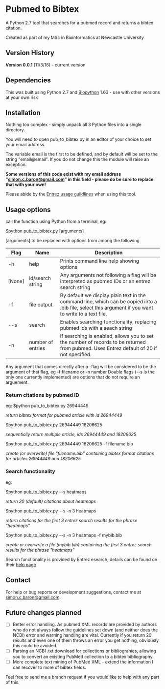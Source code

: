 # Pubmed to Bibtex
A Python 2.7 tool that searches for a pubmed record and returns a bibtex citation.

Created as part of my MSc in Bioinformatics at Newcastle University

## Version History

**Version 0.0.1** (11/3/16) - current version

## Dependencies

This was built using Python 2.7 and [Biopython](http://biopython.org/wiki/Main_Page) 1.63 - use with other versions at your own risk

## Installation

Nothing too complex - simply unpack all 3 Python files into a single directory.

You will need to open pub_to_bibtex.py in an editor of your choice to set your email address.

The variable email is the first to be defined, and by default will be set to the string "email@email". If you do not change this the module will raise an exception.

**Some versions of this code exist with my email address "simon.c.baron@gmail.com" in this field - please do be sure to replace that with your own!**

Please abide by the [Entrez usage guildlines](http://www.ncbi.nlm.nih.gov/books/NBK25497/) when using this tool.

## Usage options

call the function using  Python from a terminal, eg:

$python pub_to_bibtex.py [arguments]

[arguments] to be replaced with options from among the following

Flag | Name | Description
------------ | ------------- | -------------
-h | help | Prints command line help showing options
[None] | id/search string | Any arguments not following a flag will be interpreted as pubmed IDs or an entrez search string
-f | file output | By default we display plain text in the command line, which can be copied into a .bib file, select this argument if you want to write to a text file.
--s | search | Enables searching functionality, replacing pubmed ids with a seach string
-n | number of entries | If searching is enabled, allows you to set the number of records to be returned from pubmed. Uses Entrez default of 20 if not specified.

Any argument that comes directly after a -flag will be considered to be the argument of that flag, eg -f filename or -n number
Double flags (--s is the only one currently implemented) are options that do not require an arguement.

### Return citations by pubmed ID

eg:
$python pub_to_bibtex.py 26944449

*return bibtex format for pubmed article with id 26944449*

$python pub_to_bibtex.py 26944449 18206625

*sequentially return multiple article, ids 26944449 and 18206625*

$python pub_to_bibtex.py 26944449 18206625 -f filename.bib

*create (or overwrite) file "filename.bib" containing bibtex format citations for articles 26944449 and 18206625*

### Search functionality

eg:

$python pub_to_bibtex.py --s heatmaps

*return 20 (default) citations about heatmaps*

$python pub_to_bibtex.py --s -n 3 heatmaps

*return citations for the first 3 entrez search results for the phrase "heatmaps"*

$python pub_to_bibtex.py --s -n 3 heatmaps -f mybib.bib

*create or overwrite a file (mybib.bib) containing the first 3 entrez search results for the phrase "heatmaps"*

Search functionality is provided by Entrez esearch, details can be found on their [help page](http://www.ncbi.nlm.nih.gov/books/NBK25499/#chapter4.ESearch)

## Contact

For help or bug reports or development suggestions, contact me at simon.c.baron@gmail.com.

## Future changes planned

- [ ] Better error handling. As pubmed XML records are provided by authors who do not always follow the guidelines set down (and neither does the NCBI) error and warning handling are vital. Currently if you return 20 results and even one of them throws an error you get nothing, obviously this could be avoided.
- [ ] Parsing an NCBI .txt download for collections or bibliograhies, allowing you to convert an existing PubMed collection to a bibtex bibliography.
- [ ] More complete text mining of PubMed XML - extend the information I can recover to more of bibtex fields.

Feel free to send me a branch request if you would like to help with any part of this.
